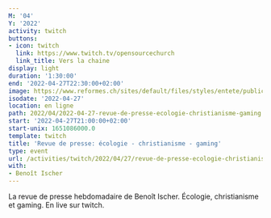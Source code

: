```yaml
---
M: '04'
Y: '2022'
activity: twitch
buttons:
- icon: twitch
  link: https://www.twitch.tv/opensourcechurch
  link_title: Vers la chaine
display: light
duration: '1:30:00'
end: '2022-04-27T22:30:00+02:00'
image: https://www.reformes.ch/sites/default/files/styles/entete/public/data/images/comm/257/Beno%C3%AEt%20Ischer.jpg
isodate: '2022-04-27'
location: en ligne
path: 2022/04/2022-04-27-revue-de-presse-ecologie-christianisme-gaming.md
start: '2022-04-27T21:00:00+02:00'
start-unix: 1651086000.0
template: twitch
title: 'Revue de presse: écologie - christianisme - gaming'
type: event
url: /activities/twitch/2022/04/27/revue-de-presse-ecologie-christianisme-gaming
with:
- Benoît Ischer
---
```

La revue de presse hebdomadaire de Benoît Ischer. Écologie, christianisme et gaming. En live sur twitch.